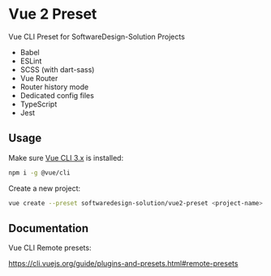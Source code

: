 # Vue 2 Preset

Vue CLI Preset for SoftwareDesign-Solution Projects

- Babel
- ESLint
- SCSS (with dart-sass)
- Vue Router
- Router history mode
- Dedicated config files
- TypeScript
- Jest

## Usage

Make sure [Vue CLI 3.x](https://cli.vuejs.org/) is installed:

```bash
npm i -g @vue/cli
```

Create a new project:

```bash
vue create --preset softwaredesign-solution/vue2-preset <project-name>
```

## Documentation

Vue CLI Remote presets:

https://cli.vuejs.org/guide/plugins-and-presets.html#remote-presets